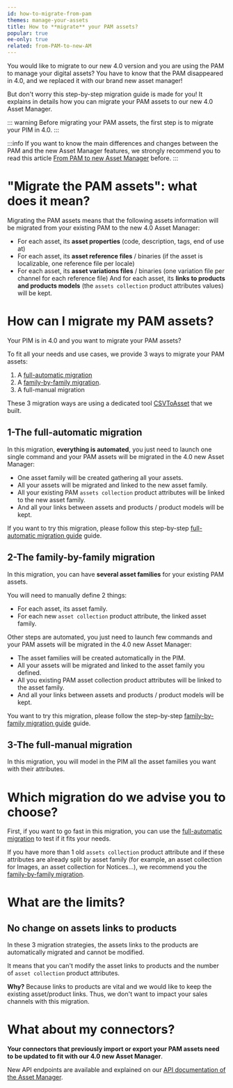 ```yaml
---
id: how-to-migrate-from-pam
themes: manage-your-assets
title: How to **migrate** your PAM assets?
popular: true
ee-only: true
related: from-PAM-to-new-AM
---
```


You would like to migrate to our new 4.0 version and you are using the PAM to manage your digital assets?
You have to know that the PAM disappeared in 4.0, and we replaced it with our brand new asset manager!

But don't worry this step-by-step migration guide is made for you! It explains in details how you can migrate your PAM assets to our new 4.0 Asset Manager.

::: warning
Before migrating your PAM assets, the first step is to migrate your PIM in 4.0.
:::

:::info
If you want to know the main differences and changes between the PAM and the new Asset Manager features, we strongly recommend you to read this article [From PAM to new Asset Manager](from-PAM-to-new-AM.html) before.
:::

# "Migrate the PAM assets": what does it mean?
Migrating the PAM assets means that the following assets information will be migrated from your existing PAM to the new 4.0 Asset Manager:
- For each asset, its **asset properties** (code, description, tags, end of use at)
- For each asset, its **asset reference files** / binaries (if the asset is localizable, one reference file per locale)
- For each asset, its **asset variations files** / binaries (one variation file per channel for each reference file)
And for each asset, its **links to products and products models** (the `assets collection` product attributes values) will be kept.

# How can I migrate my PAM assets?
Your PIM is in 4.0 and you want to migrate your PAM assets?

To fit all your needs and use cases, we provide 3 ways to migrate your PAM assets:
1. A [full-automatic migration](full-automatic-pam-migration.html)
2. A [family-by-family migration](family-by-family-pam-migration.html).
3. A full-manual migration

These 3 migration ways are using a dedicated tool [CSVToAsset](https://github.com/akeneo/CsvToAsset) that we built.

## 1-The full-automatic migration
In this migration, **everything is automated**, you just need to launch one single command and your PAM assets will be migrated in the 4.0 new Asset Manager:
- One asset family will be created gathering all your assets.
- All your assets will be migrated and linked to the new asset family.
- All your existing PAM `assets collection` product attributes will be linked to the new asset family.
- And all your links between assets and products / product models will be kept.

If you want to try this migration, please follow this step-by-step [full-automatic migration guide](full-automatic-pam-migration.html) guide.

## 2-The family-by-family migration
In this migration, you can have **several asset families** for your existing PAM assets.

You will need to manually define 2 things:
- For each asset, its asset family.
- For each new `asset collection` product attribute, the linked asset family.

Other steps are automated, you just need to launch few commands and your PAM assets will be migrated in the 4.0 new Asset Manager:
- The asset families will be created automatically in the PIM.
- All your assets will be migrated and linked to the asset family you defined.
- All you existing PAM asset collection product attributes will be linked to the asset family.
- And all your links between assets and products / product models will be kept.

You want to try this migration, please follow the step-by-step [family-by-family migration guide](family-by-family-pam-migration.html) guide.

## 3-The full-manual migration
In this migration, you will model in the PIM all the asset families you want with their attributes.

# Which migration do we advise you to choose?
First, if you want to go fast in this migration, you can use the [full-automatic migration](full-automatic-pam-migration.html) to test if it fits your needs.

If you have more than 1 old `assets collection` product attribute and if these attributes are already split by asset family (for example, an asset collection for Images, an asset collection for Notices...), we recommend you the [family-by-family migration](family-by-family-pam-migration.html).

# What are the limits?
## No change on assets links to products
In these 3 migration strategies, the assets links to the products are automatically migrated and cannot be modified.

It means that you can't modify the asset links to products and the number of `asset collection` product attributes.

**Why?** Because links to products are vital and we would like to keep the existing asset/product links. Thus, we don't want to impact your sales channels with this migration.

 <!--TODO
If you really want to change your asset collection product attribute, you need to do it manually by exporting the products, splitting...
But be careful...-->

# What about my connectors?
**Your connectors that previously import or export your PAM assets need to be updated to fit with our 4.0 new Asset Manager**.

New API endpoints are available and explained on our [API documentation of the Asset Manager](https://api.akeneo.com/documentation/asset-manager.html).
